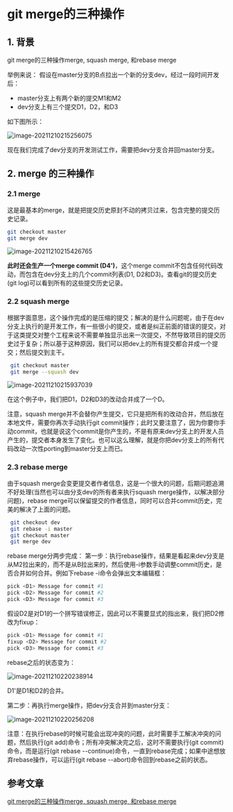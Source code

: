 # git merge的三种操作

## 1. 背景

git merge的三种操作merge, squash merge, 和rebase merge

举例来说：
 假设在master分支的B点拉出一个新的分支dev，经过一段时间开发后：

- master分支上有两个新的提交M1和M2
- dev分支上有三个提交D1，D2，和D3

如下图所示：

![image-20211210215256075](https://cdn.jsdelivr.net/gh/MrJackC/PicGoImages/other/202404231017221.png)

现在我们完成了dev分支的开发测试工作，需要把dev分支合并回master分支。

## 2. merge 的三种操作

### 2.1 merge

这是最基本的merge，就是把提交历史原封不动的拷贝过来，包含完整的提交历史记录。

```sh
git checkout master
git merge dev
```

![image-20211210215426765](https://cdn.jsdelivr.net/gh/MrJackC/PicGoImages/other/202404231017264.png)

**此时还会生产一个merge commit (D4')**，这个merge commit不包含任何代码改动，而包含在dev分支上的几个commit列表(D1, D2和D3)。查看git的提交历史(git log)可以看到所有的这些提交历史记录。

### 2.2 squash merge

根据字面意思，这个操作完成的是压缩的提交；解决的是什么问题呢，由于在dev分支上执行的是开发工作，有一些很小的提交，或者是纠正前面的错误的提交，对于这类提交对整个工程来说不需要单独显示出来一次提交，不然导致项目的提交历史过于复杂；所以基于这种原因，我们可以把dev上的所有提交都合并成一个提交；然后提交到主干。

```sh
 git checkout master
 git merge --squash dev
```

![image-20211210215937039](https://cdn.jsdelivr.net/gh/MrJackC/PicGoImages/other/202404231017292.png)

在这个例子中，我们把D1，D2和D3的改动合并成了一个D。

注意，squash merge并不会替你产生提交，它只是把所有的改动合并，然后放在本地文件，需要你再次手动执行git commit操作；此时又要注意了，因为你要你手动commit，也就是说这个commit是你产生的，不是有原来dev分支上的开发人员产生的，提交者本身发生了变化。也可以这么理解，就是你把dev分支上的所有代码改动一次性porting到master分支上而已。

### 2.3 rebase merge

由于squash merge会变更提交者作者信息，这是一个很大的问题，后期问题追溯不好处理(当然也可以由分支dev的所有者来执行squash merge操作，以解决部分问题)，rebase merge可以保留提交的作者信息，同时可以合并commit历史，完美的解决了上面的问题。

```sh
 git checkout dev
 git rebase -i master
 git checkout master
 git merge dev
```

rebase merge分两步完成：
 第一步：执行rebase操作，结果是看起来dev分支是从M2拉出来的，而不是从B拉出来的，然后使用-i参数手动调整commit历史，是否合并如何合并。例如下rebase -i命令会弹出文本编辑框：

```bash
pick <D1> Message for commit #1
pick <D2> Message for commit #2
pick <D3> Message for commit #3
```

假设D2是对D1的一个拼写错误修正，因此可以不需要显式的指出来，我们把D2修改为fixup：

```bash
pick <D1> Message for commit #1
fixup <D2> Message for commit #2
pick <D3> Message for commit #3
```

rebase之后的状态变为：

![image-20211210220238914](https://cdn.jsdelivr.net/gh/MrJackC/PicGoImages/other/202404231017318.png)

D1'是D1和D2的合并。

第二步：再执行merge操作，把dev分支合并到master分支：

![image-20211210220256208](https://cdn.jsdelivr.net/gh/MrJackC/PicGoImages/other/202404231017343.png)



注意：在执行rebase的时候可能会出现冲突的问题，此时需要手工解决冲突的问题，然后执行(git add)命令；所有冲突解决完之后，这时不需要执行(git commit)命令，而是运行(git rebase --continue)命令，一直到rebase完成；如果中途想放弃rebase操作，可以运行(git rebase --abort)命令回到rebase之前的状态。



## 参考文章

[git merge的三种操作merge, squash merge, 和rebase merge](https://www.jianshu.com/p/ff1877c5864e)
